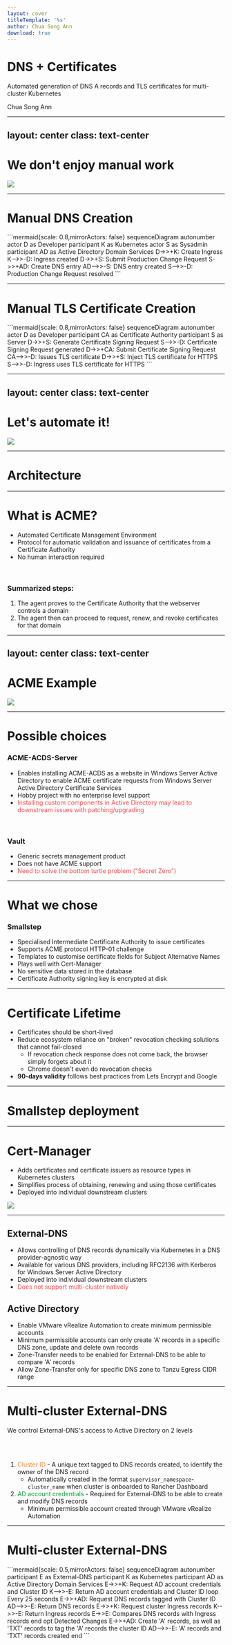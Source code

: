 ```yaml
---
layout: cover
titleTemplate: '%s'
author: Chua Song Ann
download: true
---
```


# DNS + Certificates

Automated generation of DNS A records and TLS certificates for multi-cluster Kubernetes

<div class="uppercase text-sm tracking-widest">
  Chua Song Ann
</div>


---
layout: center
class: text-center
---

# We don't enjoy manual work

<div class="flex items-center justify-center">
  <img class="h-70" src="/manual-labor.gif">
</div>


---

# Manual DNS Creation

<div class="flex items-center justify-center mt-20">
```mermaid{scale: 0.8,mirrorActors: false}
sequenceDiagram
  autonumber
  actor D as Developer
  participant K as Kubernetes
  actor S as Sysadmin
  participant AD as Active Directory Domain Services
  D->>+K: Create Ingress
  K-->>-D: Ingress created
  D->>+S: Submit Production Change Request
  S->>+AD: Create DNS entry
  AD-->>-S: DNS entry created
  S-->>-D: Production Change Request resolved
```
</div>


---

# Manual TLS Certificate Creation

<div class="flex items-center justify-center mt-15">
```mermaid{scale: 0.8,mirrorActors: false}
sequenceDiagram
  autonumber
  actor D as Developer
  participant CA as Certificate Authority
  participant S as Server
  D->>+S: Generate Certificate Signing Request
  S-->>-D: Certificate Signing Request generated
  D->>+CA: Submit Certificate Signing Request
  CA-->>-D: Issues TLS certificate
  D->>+S: Inject TLS certificate for HTTPS
  S-->>-D: Ingress uses TLS certificate for HTTPS
```
</div>


---
layout: center
class: text-center
---

# Let's automate it!

<div class="flex items-center justify-center">
  <img class="h-70" src="/automated.gif">
</div>

---

# Architecture

<div class="flex items-center justify-center h-100">
<LightOrDark>
<template #dark>
```plantuml{scale: 0.85}
@startuml
skinparam {
  backgroundcolor transparent
  rectangle<<DUMMY>> {
    borderColor transparent
    stereotypeFontSize 0
    fontSize 0
  }
}
!include https://raw.githubusercontent.com/plantuml-stdlib/C4-PlantUML/master/C4_Context.puml
!include https://raw.githubusercontent.com/plantuml-stdlib/C4-PlantUML/master/C4_Deployment.puml

HIDE_STEREOTYPE()

UpdateBoundaryStyle($fontColor="#d2d4d2",$borderColor="#d2d4d2",$borderStyle="line")
UpdateRelStyle($textColor="#d2d4d2",$lineColor="#d2d4d2")
AddBoundaryTag("zone", $bgColor="#1f427a", $fontColor="white", $borderThickness="0")

Person(dev,"Developer",)
Boundary(a0,'Kubernetes Cluster' ){
  rectangle padding <<DUMMY>> {
    Container(ingress,"Ingress-App","Ingress")
    System(ext_dns,"External-DNS")
    System(cert_mgr,"Cert-Manager")
    Container(acme_pod,"ACME Solver","Pod")
    Container(acme_ing,"Ingress-ACME","Ingress")
    Container(cert,"Cert-Secret","Secret")
  }
}
System(vra, "VMware vRealise Automation")
Boundary(b0,"Active Directory Domain Services") {
  rectangle padding2 <<DUMMY>> {
    Boundary(zone,"example.com","DNS Zone",$tags="zone"){
      Container(record,"app.example.com","'A' record")
    }
    Person_Ext(svc_acc,"Minimum permissible account",$sprite="robot")
  }
}
System(ca, "Smallstep","Intermediate Certificate Authority")

Rel_R(dev,vra,"Use  account  creation  catalog")
Rel(vra,svc_acc,"Creates  minimum  permissible  account")
Rel(dev,ingress,"Creates  Ingress-App")
Rel_R(ingress,ext_dns,"External-DNS  detects  new  ingress")
Rel_D(ingress,cert_mgr,"Cert-Manager  detects  new  ingress")
Rel_R(ext_dns,svc_acc,"Syncs  with  DNS  Zone  using  minimum  permissible  account")
Rel_D(svc_acc,record,"Creates  'A'  record")
BiRel_L(cert_mgr,ca,"Communicates  with  Intermediate  Certificate  Authority")
Rel(cert_mgr,acme_pod,"Creates  pod  hosting  HTTP-01  challenge")
Rel_D(cert_mgr,acme_ing,"Creates  HTTP-01  ingress")
Rel(ca,acme_ing,"Verifies  HTTP-01  challenge")
Rel_R(acme_ing,acme_pod,"")
Rel_R(cert_mgr,cert,"Creates  secret  containing  TLS  certificate")
Rel(ingress,cert,"Refers  to  secret  for  TLS  certificate")
@enduml
```
</template>
<template #light>
```plantuml{scale: 0.85}
@startuml
skinparam {
  backgroundcolor transparent
  rectangle<<DUMMY>> {
    borderColor transparent
    stereotypeFontSize 0
    fontSize 0
  }
}
!include https://raw.githubusercontent.com/plantuml-stdlib/C4-PlantUML/master/C4_Context.puml
!include https://raw.githubusercontent.com/plantuml-stdlib/C4-PlantUML/master/C4_Deployment.puml

HIDE_STEREOTYPE()

UpdateBoundaryStyle($borderStyle="line")
AddBoundaryTag("zone", $bgColor="#1f427a", $fontColor="white", $borderThickness="0")

Person(dev,"Developer",)
Boundary(a0,'Kubernetes Cluster' ){
  rectangle padding <<DUMMY>> {
    Container(ingress,"Ingress-App","Ingress")
    System(ext_dns,"External-DNS")
    System(cert_mgr,"Cert-Manager")
    Container(acme_pod,"ACME Solver","Pod")
    Container(acme_ing,"Ingress-ACME","Ingress")
    Container(cert,"Cert-Secret","Secret")
  }
}
System(vra, "VMware vRealise Automation")
Boundary(b0,"Active Directory Domain Services") {
  rectangle padding2 <<DUMMY>> {
    Boundary(zone,"example.com","DNS Zone",$tags="zone"){
      Container(record,"app.example.com","'A' record")
    }
    Person_Ext(svc_acc,"Minimum permissible account",$sprite="robot")
  }
}
System(ca, "Smallstep","Intermediate Certificate Authority")

Rel_R(dev,vra,"Use  account  creation  catalog")
Rel(vra,svc_acc,"Creates  minimum  permissible  account")
Rel(dev,ingress,"Creates  Ingress-App")
Rel_R(ingress,ext_dns,"External-DNS  detects  new  ingress")
Rel_D(ingress,cert_mgr,"Cert-Manager  detects  new  ingress")
Rel_R(ext_dns,svc_acc,"Syncs  with  DNS  Zone  using  minimum  permissible  account")
Rel_D(svc_acc,record,"Creates  'A'  record")
BiRel_L(cert_mgr,ca,"Communicates  with  Intermediate  Certificate  Authority")
Rel(cert_mgr,acme_pod,"Creates  pod  hosting  HTTP-01  challenge")
Rel_D(cert_mgr,acme_ing,"Creates  HTTP-01  ingress")
Rel(ca,acme_ing,"Verifies  HTTP-01  challenge")
Rel_R(acme_ing,acme_pod,"")
Rel_R(cert_mgr,cert,"Creates  secret  containing  TLS  certificate")
Rel(ingress,cert,"Refers  to  secret  for  TLS  certificate")
@enduml
```
</template>
</LightOrDark>
</div>


---

# What is ACME?

- Automated Certificate Management Environment
- Protocol for automatic validation and issuance of certificates from a Certificate Authority
- No human interaction required

<br>

### Summarized steps:
1. The agent proves to the Certificate Authority that the webserver controls a domain
2. The agent then can proceed to request, renew, and revoke certificates for that domain


---
layout: center
class: text-center
---

# ACME Example

<div class="flex items-center justify-center">
  <img class="h-70" src="/acme.png">
</div>


---

# Possible choices

### ACME-ACDS-Server
- Enables installing ACME-ACDS as a website in Windows Server Active Directory to enable ACME certificate requests from Windows Server Active Directory Certificate Services
- Hobby project with no enterprise level support
- <span style="color: #fa4b4b">Installing custom components in Active Directory may lead to downstream issues with patching/upgrading</span>


<br>

### Vault
- Generic secrets management product
- Does not have ACME support
- <span style="color: #fa4b4b">Need to solve the bottom turtle problem ("Secret Zero")</span>


---

# What we chose

### Smallstep
- Specialised Intermediate Certificate Authority to issue certificates
- Supports ACME protocol HTTP-01 challenge
- Templates to customise certificate fields for Subject Alternative Names
- Plays well with Cert-Manager
- No sensitive data stored in the database
- Certificate Authority signing key is encrypted at disk


---

# Certificate Lifetime

- Certificates should be short-lived
- Reduce ecosystem reliance on "broken" revocation checking solutions that cannot fail-closed
  - If revocation check response does not come back, the browser simply forgets about it
  - Chrome doesn't even do revocation checks
- **90-days validity** follows best practices from Lets Encrypt and Google

---

# Smallstep deployment

<div class="flex items-center justify-center h-80">
<LightOrDark>
<template #dark>
```plantuml{scale: 0.7}
@startuml
skinparam {
  backgroundcolor transparent
  rectangle<<DUMMY>> {
    borderColor transparent
    stereotypeFontSize 0
    fontSize 0
  }
}
!include https://raw.githubusercontent.com/plantuml-stdlib/C4-PlantUML/master/C4_Context.puml
!include https://raw.githubusercontent.com/plantuml-stdlib/C4-PlantUML/master/C4_Deployment.puml

HIDE_STEREOTYPE()

UpdateBoundaryStyle($fontColor="#d2d4d2",$borderColor="#d2d4d2",$borderStyle="line")
UpdateRelStyle($textColor="#d2d4d2",$lineColor="#d2d4d2")

Boundary(a0,'Kubernetes Cluster' ){
  rectangle padding <<DUMMY>> {
    Container(stepca_ing,"Step-CA","Ingress")
    Container(stepca_svc,"Step-CA", "Service")
    Container(stepca_pod,"Step-CA", "Pods")
    Container(cnpg_svc,"CloudNativePG","Service")
    Container(cnpg_pod,"CloudNativePG","Pods")
    Container(checker,"Cert-Checker","K8s CronJob")
  }
}
Boundary(b0,'Kubernetes Cluster' ){
}
System(s3, "S3")
System(mm, "Mattermost")

Rel(b0,stepca_ing,"")
Rel_L(stepca_ing,stepca_svc,"")
Rel_L(stepca_svc,stepca_pod,"")
Rel_D(stepca_pod,cnpg_svc,"")
Rel_L(cnpg_svc,cnpg_pod,"")
Rel_R(cnpg_svc,checker,"")
Rel_L(cnpg_pod,s3,"")
Rel_R(checker,mm,"")
@enduml
```
</template>
<template #light>
```plantuml{scale: 0.7}
@startuml
skinparam {
  backgroundcolor transparent
  rectangle<<DUMMY>> {
    borderColor transparent
    stereotypeFontSize 0
    fontSize 0
  }
}
!include https://raw.githubusercontent.com/plantuml-stdlib/C4-PlantUML/master/C4_Context.puml
!include https://raw.githubusercontent.com/plantuml-stdlib/C4-PlantUML/master/C4_Deployment.puml

HIDE_STEREOTYPE()

UpdateBoundaryStyle($borderStyle="line")

Boundary(a0,'Kubernetes Cluster' ){
  rectangle padding <<DUMMY>> {
    Container(stepca_ing,"Step-CA","Ingress")
    Container(stepca_svc,"Step-CA", "Service")
    Container(stepca_pod,"Step-CA", "Pods")
    Container(cnpg_svc,"CloudNativePG","Service")
    Container(cnpg_pod,"CloudNativePG","Pods")
    Container(checker,"Cert-Checker","K8s CronJob")
  }
}
Boundary(b0,'Kubernetes Cluster' ){
}
System(s3, "S3")
System(mm, "Mattermost")

Rel(b0,stepca_ing,"")
Rel_L(stepca_ing,stepca_svc,"")
Rel_L(stepca_svc,stepca_pod,"")
Rel_D(stepca_pod,cnpg_svc,"")
Rel_L(cnpg_svc,cnpg_pod,"")
Rel_R(cnpg_svc,checker,"")
Rel_L(cnpg_pod,s3,"")
Rel_R(checker,mm,"")
@enduml
```
</template>
</LightOrDark>
</div>


---

# Cert-Manager

- Adds certificates and certificate issuers as resource types in Kubernetes clusters
- Simplifies process of obtaining, renewing and using those certificates
- Deployed into individual downstream clusters

<div class="flex items-center justify-center mt-20">
  <img class="h-50" src="/acme.png">
</div>


---

## External-DNS
- Allows controlling of DNS records dynamically via Kubernetes in a DNS provider-agnostic way
- Available for various DNS providers, including RFC2136 with Kerberos for Windows Server Active Directory
- Deployed into individual downstream clusters
- <span style="color: #fa4b4b;">Does not support multi-cluster natively</span>

## Active Directory
- Enable VMware vRealize Automation to create minimum permissible accounts
- Minimum permissible accounts can only create 'A' records in a specific DNS zone, update and delete own records
- Zone-Transfer needs to be enabled for External-DNS to be able to compare 'A' records
- Allow Zone-Transfer only for specific DNS zone to Tanzu Egress CIDR range


---

# Multi-cluster External-DNS
<p></p>
We control External-DNS's access to Active Directory on 2 levels

<br><br>

1. <span style="color: #fc8835;">Cluster ID</span> - A unique text tagged to DNS records created, to identify the owner of the DNS record
    - Automatically created in the format `supervisor_namespace`-`cluster_name` when cluster is onboarded to Rancher Dashboard
2. <span style="color: #059c2d;">AD account credentials</span> - Required for External-DNS to be able to create and modify DNS records
    - Minimum permissible account created through VMware vRealize Automation


---

# Multi-cluster External-DNS

<div class="flex items-center justify-center">
```mermaid{scale: 0.5,mirrorActors: false}
sequenceDiagram
  autonumber
  participant E as External-DNS
  participant K as Kubernetes
  participant AD as Active Directory Domain Services
  E->>+K: Request AD account credentials and Cluster ID
  K-->>-E: Return AD account credentials and Cluster ID
  loop Every 25 seconds
    E->>+AD: Request DNS records tagged with Cluster ID
    AD-->>-E: Return DNS records
    E->>+K: Request cluster Ingress records
    K-->>-E: Return Ingress records
    E->>E: Compares DNS records with Ingress records
  end
  opt Detected Changes
    E->>+AD: Create 'A' records, as well as 'TXT' records to tag the 'A' records the cluster ID
    AD-->>-E: 'A' records and 'TXT' records created
  end
```
</div>
